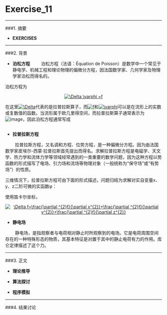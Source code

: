# Exercise_11


---
###1. 摘要
* **EXERCISES**







---
###2. 背景

* **泊松方程**
&nbsp;&nbsp;&nbsp;&nbsp;&nbsp;&nbsp;&nbsp;&nbsp;泊松方程（法语：Équation de Poisson）是数学中一个常见于静电学、机械工程和理论物理的偏微分方程，因法国数学家、几何学家及物理学家泊松而得名的。

泊松方程为

<div align=center>
<a href="http://www.codecogs.com/eqnedit.php?latex=\Delta&space;\varphi&space;=f" target="_blank"><img src="http://latex.codecogs.com/gif.latex?\Delta&space;\varphi&space;=f" title="\Delta \varphi =f" /></a>
</div>

在这里<a href="http://www.codecogs.com/eqnedit.php?latex=\Delta" target="_blank"><img src="http://latex.codecogs.com/gif.latex?\Delta" title="\Delta" /></a>代表的是拉普拉斯算子，而<a href="http://www.codecogs.com/eqnedit.php?latex=f" target="_blank"><img src="http://latex.codecogs.com/gif.latex?f" title="f" /></a>和<a href="http://www.codecogs.com/eqnedit.php?latex=\varphi" target="_blank"><img src="http://latex.codecogs.com/gif.latex?\varphi" title="\varphi" /></a>可以是在流形上的实数或复数值的函数。当流形属于欧几里得空间，而拉普拉斯算子通常表示为![image](https://wikimedia.org/api/rest_v1/media/math/render/svg/4740f625d7c5f48b7ec29e679a9c13bd10bc5405)，因此泊松方程通常写成

<div align=center>
<img src="https://wikimedia.org/api/rest_v1/media/math/render/svg/e66b1762dad29817722df3c923e9e6ec29ba1b89" alt="" title="" />
</div>

* **拉普拉斯方程**

&nbsp;&nbsp;&nbsp;&nbsp;&nbsp;&nbsp;&nbsp;&nbsp;拉普拉斯方程，又名调和方程、位势方程，是一种偏微分方程。因为由法国数学家皮埃尔-西蒙·拉普拉斯首先提出而得名。求解拉普拉斯方程是电磁学、天文学、热力学和流体力学等领域经常遇到的一类重要的数学问题，因为这种方程以势函数的形式描写了电场、引力场和流场等物理对象（一般统称为“保守场”或“有势场”）的性质。

三维情况下，拉普拉斯方程可由下面的形式描述，问题归结为求解对实自变量x、y、z二阶可微的实函数φ：

使用笛卡尔坐标，

<div align=center>
<a href="http://www.codecogs.com/eqnedit.php?latex=\Delta&space;f=\frac{\partial&space;^{2}f}{\partial&space;x^{2}}&plus;\frac{\partial&space;^{2}f}{\partial&space;y^{2}}&plus;\frac{\partial&space;^{2}f}{\partial&space;z^{2}}" target="_blank"><img src="http://latex.codecogs.com/gif.latex?\Delta&space;f=\frac{\partial&space;^{2}f}{\partial&space;x^{2}}&plus;\frac{\partial&space;^{2}f}{\partial&space;y^{2}}&plus;\frac{\partial&space;^{2}f}{\partial&space;z^{2}}" title="\Delta f=\frac{\partial ^{2}f}{\partial x^{2}}+\frac{\partial ^{2}f}{\partial y^{2}}+\frac{\partial ^{2}f}{\partial z^{2}}" /></a>
</div>

* **静电场**

&nbsp;&nbsp;&nbsp;&nbsp;&nbsp;&nbsp;&nbsp;&nbsp;静电场，是指观察者与电荷相对静止时所观察到的电场。它是电荷周围空间存在的一种特殊形态的物质，其基本特征是对置于其中的静止电荷有力的作用。库仑定律描述了这个力。



---
###3. 正文

* **理论推导**






* **算法探讨**






* **程序模拟**







---
###4. 结果讨论

